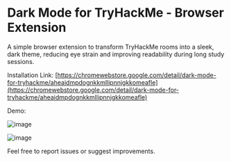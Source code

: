 # Dark Mode for TryHackMe - Browser Extension

A simple browser extension to transform TryHackMe rooms into a sleek, dark theme, reducing eye strain and improving readability during long study sessions.


Installation Link:
[https://chromewebstore.google.com/detail/dark-mode-for-tryhackme/aheaidmpdognkkmllipnnjgkkomeafle](https://chromewebstore.google.com/detail/dark-mode-for-tryhackme/aheaidmpdognkkmllipnnjgkkomeafle)


Demo:

![image](https://github.com/waelmas/tryhackme-dark-mode/assets/43114112/da0b2608-6abf-46ee-b4f2-4c91862c437d)

![image](https://github.com/waelmas/tryhackme-dark-mode/assets/43114112/a20355d9-0574-44cf-81ca-0e1ce014f040)



Feel free to report issues or suggest improvements.
